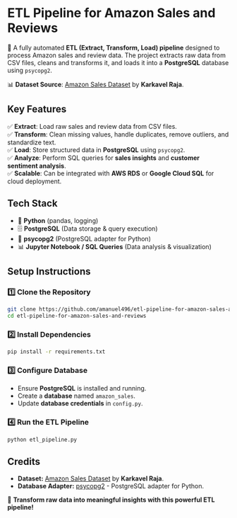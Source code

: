 # **ETL Pipeline for Amazon Sales and Reviews**

🚀 A fully automated **ETL (Extract, Transform, Load) pipeline** designed to process Amazon sales and review data. The project extracts raw data from CSV files, cleans and transforms it, and loads it into a **PostgreSQL** database using `psycopg2`.

📊 **Dataset Source**: [Amazon Sales Dataset](https://www.kaggle.com/datasets/karkavelrajaj/amazon-sales-dataset/data) by **Karkavel Raja**.

## **Key Features**
✅ **Extract**: Load raw sales and review data from CSV files.  
✅ **Transform**: Clean missing values, handle duplicates, remove outliers, and standardize text.  
✅ **Load**: Store structured data in **PostgreSQL** using `psycopg2`.  
✅ **Analyze**: Perform SQL queries for **sales insights** and **customer sentiment analysis**.  
✅ **Scalable**: Can be integrated with **AWS RDS** or **Google Cloud SQL** for cloud deployment.  

## **Tech Stack**
- 🐍 **Python** (pandas, logging)  
- 🗄 **PostgreSQL** (Data storage & query execution)  
- 🔌 **psycopg2** (PostgreSQL adapter for Python)  
- 📊 **Jupyter Notebook / SQL Queries** (Data analysis & visualization)  

## **Setup Instructions**
### **1️⃣ Clone the Repository**
```bash
git clone https://github.com/amanuel496/etl-pipeline-for-amazon-sales-and-reviews.git
cd etl-pipeline-for-amazon-sales-and-reviews
```

### **2️⃣ Install Dependencies**
```bash
pip install -r requirements.txt
```

### **3️⃣ Configure Database**
- Ensure **PostgreSQL** is installed and running.  
- Create a **database** named `amazon_sales`.  
- Update **database credentials** in `config.py`.  

### **4️⃣ Run the ETL Pipeline**
```bash
python etl_pipeline.py
```

## **Credits**
- **Dataset:** [Amazon Sales Dataset](https://www.kaggle.com/datasets/karkavelrajaj/amazon-sales-dataset/data) by **Karkavel Raja**.  
- **Database Adapter:** [psycopg2](https://www.psycopg.org/docs/) - PostgreSQL adapter for Python.  

🚀 **Transform raw data into meaningful insights with this powerful ETL pipeline!**
